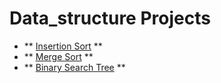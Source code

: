 # Data_structure Projects

- ** [Insertion Sort]() **
- ** [Merge Sort]() **
- ** [Binary Search Tree]() **
